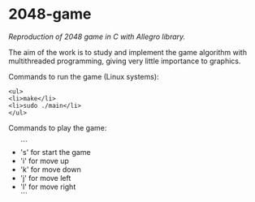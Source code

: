 # 2048-game
*Reproduction of 2048 game in C with Allegro library.*

The aim of the work is to study and implement the game algorithm with multithreaded programming, giving very little importance to graphics.

<p>Commands to run the game (Linux systems):<p>

```
<ul>
<li>make</li>
<li>sudo ./main</li>
</ul>
```

<p>Commands to play the game:<p>
<ul>
```
  <li>'s' for start the game</li>
  <li>'i' for move up</li>
  <li>'k' for move down</li>
  <li>'j' for move left</li>
  <li>'l' for move right</li>
  ```
</ul>
